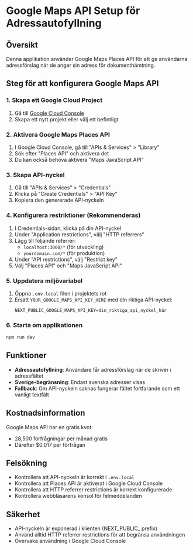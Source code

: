 # Google Maps API Setup för Adressautofyllning

## Översikt
Denna applikation använder Google Maps Places API för att ge användarna adressförslag när de anger sin adress för dokumenthämtning.

## Steg för att konfigurera Google Maps API

### 1. Skapa ett Google Cloud Project
1. Gå till [Google Cloud Console](https://console.cloud.google.com/)
2. Skapa ett nytt projekt eller välj ett befintligt

### 2. Aktivera Google Maps Places API
1. I Google Cloud Console, gå till "APIs & Services" > "Library"
2. Sök efter "Places API" och aktivera det
3. Du kan också behöva aktivera "Maps JavaScript API"

### 3. Skapa API-nyckel
1. Gå till "APIs & Services" > "Credentials"
2. Klicka på "Create Credentials" > "API Key"
3. Kopiera den genererade API-nyckeln

### 4. Konfigurera restriktioner (Rekommenderas)
1. I Credentials-sidan, klicka på din API-nyckel
2. Under "Application restrictions", välj "HTTP referrers"
3. Lägg till följande referrer:
   - `localhost:3000/*` (för utveckling)
   - `yourdomain.com/*` (för produktion)
4. Under "API restrictions", välj "Restrict key"
5. Välj "Places API" och "Maps JavaScript API"

### 5. Uppdatera miljövariabel
1. Öppna `.env.local` filen i projektets rot
2. Ersätt `YOUR_GOOGLE_MAPS_API_KEY_HERE` med din riktiga API-nyckel:
   ```
   NEXT_PUBLIC_GOOGLE_MAPS_API_KEY=din_riktiga_api_nyckel_här
   ```

### 6. Starta om applikationen
```bash
npm run dev
```

## Funktioner
- **Adressautofyllning**: Användare får adressförslag när de skriver i adressfältet
- **Sverige-begränsning**: Endast svenska adresser visas
- **Fallback**: Om API-nyckeln saknas fungerar fältet fortfarande som ett vanligt textfält

## Kostnadsinformation
Google Maps API har en gratis kvot:
- 28,500 förfrågningar per månad gratis
- Därefter $0.017 per förfrågan

## Felsökning
- Kontrollera att API-nyckeln är korrekt i `.env.local`
- Kontrollera att Places API är aktiverat i Google Cloud Console
- Kontrollera att HTTP referrer restrictions är korrekt konfigurerade
- Kontrollera webbläsarens konsol för felmeddelanden

## Säkerhet
- API-nyckeln är exponerad i klienten (NEXT_PUBLIC_ prefix)
- Använd alltid HTTP referrer restrictions för att begränsa användningen
- Övervaka användning i Google Cloud Console